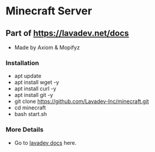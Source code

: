 # Minecraft Server
## Part of https://lavadev.net/docs
- Made by Axiom & Mopifyz


### Installation
- apt update
- apt install wget -y
- apt install curl -y
- apt install git -y
- git clone https://github.com/Lavadev-Inc/minecraft.git
- cd minecraft
- bash start.sh

### More Details
- Go to [lavadev docs](https://lavadev.net/docs/) here. 
